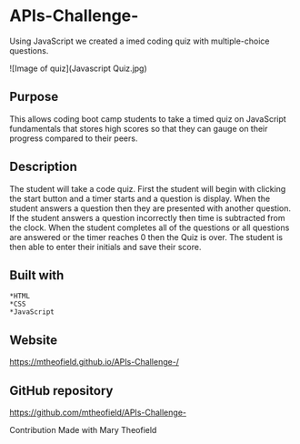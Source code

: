 # APIs-Challenge-

Using JavaScript we created a imed coding quiz with multiple-choice questions.  

![Image of quiz](Javascript Quiz.jpg)

## Purpose 
This allows coding boot camp students to take a timed quiz on JavaScript fundamentals that stores high scores so that they can gauge on their progress compared to their peers.

## Description
The student will take a code quiz. First the student will begin with clicking the start button and a timer starts and a question is display. When the student answers a question then they are presented with another question. If the student answers a question incorrectly then time is subtracted from the clock. When the student completes all of the questions or all questions are answered or the timer reaches 0 then the Quiz is over. The student is then able to enter their initials and save their score. 
## Built with 
    *HTML 
    *CSS 
    *JavaScript

## Website
https://mtheofield.github.io/APIs-Challenge-/

## GitHub repository
https://github.com/mtheofield/APIs-Challenge-

Contribution
Made with Mary Theofield 

